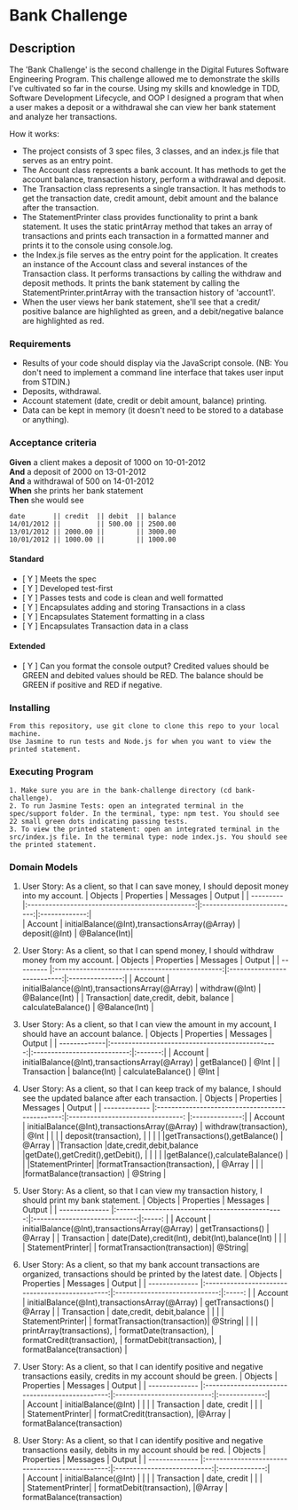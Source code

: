 # Bank Challenge 

## Description

The 'Bank Challenge' is the second challenge in the Digital Futures Software Engineering Program. This challenge allowed me to demonstrate the skills I've cultivated so far in the course. Using my skills and knowledge in TDD, Software Development Lifecycle, and OOP I designed a program that when a user makes a deposit or a withdrawal she can view her bank statement and analyze her transactions. 

How it works:
* The project consists of 3 spec files, 3 classes, and an index.js file that serves as an entry point.
* The Account class represents a bank account. It has methods to get the account balance, transaction history, perform a withdrawal and deposit.
* The Transaction class represents a single transaction. It has methods to get the transaction date, credit amount, debit amount and the balance after the transaction.
* The StatementPrinter class provides functionality to print a bank statement. It uses the static printArray method that takes an array of transactions and prints each transaction in a formatted manner and prints it to the console using console.log.
* the Index.js file serves as the entry point for the application. It creates an instance of the Account class and several instances of the Transaction class. It performs transactions by calling the withdraw and deposit methods. It prints the bank statement by calling the StatementPrinter.printArray with the transaction history of 'account1'. 
* When the user views her bank statement, she'll see that a credit/ positive balance are highlighted as green, and a debit/negative balance are highlighted as red. 


### Requirements

* Results of your code should display via the JavaScript console.  (NB: You don't need to implement a command line interface that takes user input from STDIN.)
* Deposits, withdrawal.
* Account statement (date, credit or debit amount, balance) printing.
* Data can be kept in memory (it doesn't need to be stored to a database or anything).

### Acceptance criteria

**Given** a client makes a deposit of 1000 on 10-01-2012  
**And** a deposit of 2000 on 13-01-2012  
**And** a withdrawal of 500 on 14-01-2012  
**When** she prints her bank statement  
**Then** she would see

```
date       || credit  || debit  || balance
14/01/2012 ||         || 500.00 || 2500.00
13/01/2012 || 2000.00 ||        || 3000.00
10/01/2012 || 1000.00 ||        || 1000.00
```


#### Standard
- [ Y ] Meets the spec
- [ Y ] Developed test-first
- [ Y ] Passes tests and code is clean and well formatted
- [ Y ] Encapsulates adding and storing Transactions in a class
- [ Y ] Encapsulates Statement formatting in a class
- [ Y ] Encapsulates Transaction data in a class

#### Extended
- [ Y ] Can you format the console output?  Credited values should be GREEN and debited values should be RED.  The balance should be GREEN if positive and RED if negative.

### Installing

```
From this repository, use git clone to clone this repo to your local machine. 
Use Jasmine to run tests and Node.js for when you want to view the printed statement.

```

### Executing Program

```
1. Make sure you are in the bank-challenge directory (cd bank-challenge).
2. To run Jasmine Tests: open an integrated terminal in the spec/support folder. In the terminal, type: npm test. You should see 22 small green dots indicating passing tests.
3. To view the printed statement: open an integrated terminal in the src/index.js file. In the terminal type: node index.js. You should see the printed statement. 

```

### Domain Models
1. User Story: As a client, so that I can save money, I should deposit money into my account.
|  Objects	 |     Properties	                               |       Messages	             | Output        | 
|  --------- |:-----------------------------------------------:|:---------------------------:|:-------------:|   
|   Account  |  initialBalance(@Int),transactionsArray(@Array) |  deposit(@Int)              |  @Balance(Int)|

2. User Story: As a client, so that I can spend money, I should withdraw money from my account.
|  Objects	 |     Properties	                               |       Messages	             | Output          |
|  --------- |:-----------------------------------------------:|:---------------------------:|:---------------:|
|   Account  |  initialBalance(@Int),transactionsArray(@Array) |  withdraw(@Int)             |  @Balance(Int)  |
| Transaction| date,credit, debit, balance                     | calculateBalance()          | @Balance(Int)   |

3. User Story: As a client, so that I can view the amount in my account, I should have an account balance.
|  Objects	    |     Properties	                              |       Messages	            | Output  |
|  -------------|:-----------------------------------------------:|:---------------------------:|:-------:|
|   Account     | initialBalance(@Int),transactionsArray(@Array)  |  getBalance()               |  @Int   |
|   Transaction | balance(Int)                                    | calculateBalance()          |  @Int   |

4. User Story: As a client, so that I can keep track of my balance, I should see the updated balance after each transaction.
|  Objects	     |     Properties	                               |       Messages	                    | Output         |
|  ------------- |:-----------------------------------------------:|:--------------------------------:  |:--------------:|
| Account        |  initialBalance(@Int),transactionsArray(@Array) |  withdraw(transaction),            | @Int           |
|                |                                                 |  deposit(transaction),             |                |
|                |                                                 |getTransactions(),getBalance()      | @Array         |
|Transaction     |date,credit,debit,balance                        |getDate(),getCredit(),getDebit(),   |                |
|                |                                                 |getBalance(),calculateBalance()     |                |
|StatementPrinter|                                                 |formatTransaction(transaction),     | @Array         |
|                |                                                 |formatBalance(transaction)          | @String        |

5. User Story: As a client, so that I can view my transaction history, I should print my bank statement.
|  Objects	      |     Properties	                                |       Messages	            | Output |
|  -------------- |:-----------------------------------------------:|:-----------------------------:|:-----: |
|   Account       |  initialBalance(@Int),transactionsArray(@Array) |  getTransactions()            | @Array | 
|   Transaction   | date(Date),credit(Int), debit(Int),balance(Int) |                               |        |
| StatementPrinter|                                                 | formatTransaction(transaction)| @String|


6. User Story: As a client, so that my bank account transactions are organized, transactions should be printed by the latest date.
|  Objects	      |     Properties	                                |       Messages	            | Output |
|  -------------- |:-----------------------------------------------:|:-----------------------------:|:-----: |
|   Account       |  initialBalance(@Int),transactionsArray(@Array) |  getTransactions()            | @Array | 
|   Transaction   | date,credit, debit,balance                      |                               |        |
| StatementPrinter|                                                 | formatTransaction(transaction)| @String|
|                 |                                                 | printArray(transactions),     |
                                                                      formatDate(transaction),      |
                                                                      formatCredit(transaction),    |
                                                                      formatDebit(transaction),     |
                                                                      formatBalance(transaction)    |

7. User Story: As a client, so that I can identify positive and negative transactions easily, credits in my account should be green.
|  Objects	      |     Properties	                                |       Messages	          | Output        | 
|  -------------- |:-----------------------------------------------:|:---------------------------:|:-------------:|   
|   Account       |  initialBalance(@Int)                           |                             |               |
| Transaction     |  date, credit                                   |                             |               |   
| StatementPrinter|                                                 | formatCredit(transaction),  |@Array         |
                                                                     formatBalance(transaction)

8. User Story: As a client, so that I can identify positive and negative transactions easily, debits in my account should be red.
|  Objects	      |     Properties	                                |       Messages	          | Output        | 
|  -------------- |:-----------------------------------------------:|:---------------------------:|:-------------:|   
|   Account       |  initialBalance(@Int)                           |                             |               |
| Transaction     |  date, credit                                   |                             |               |   
| StatementPrinter|                                                 | formatDebit(transaction),   |@Array         |
                                                                      formatBalance(transaction)